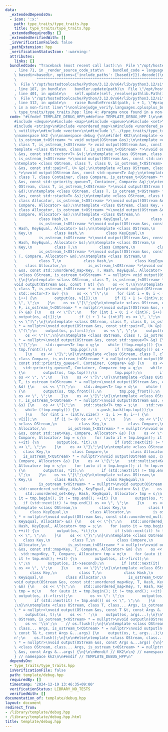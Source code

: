 ```yaml
---
data:
  _extendedDependsOn:
  - icon: ':x:'
    path: type_traits/type_traits.hpp
    title: type_traits/type_traits.hpp
  _extendedRequiredBy: []
  _extendedVerifiedWith: []
  _isVerificationFailed: false
  _pathExtension: hpp
  _verificationStatusIcon: ':warning:'
  attributes:
    links: []
  bundledCode: "Traceback (most recent call last):\n  File \"/opt/hostedtoolcache/Python/3.12.0/x64/lib/python3.12/site-packages/onlinejudge_verify/documentation/build.py\"\
    , line 71, in _render_source_code_stat\n    bundled_code = language.bundle(stat.path,\
    \ basedir=basedir, options={'include_paths': [basedir]}).decode()\n          \
    \         ^^^^^^^^^^^^^^^^^^^^^^^^^^^^^^^^^^^^^^^^^^^^^^^^^^^^^^^^^^^^^^^^^^^^^^^^^^^^^^^^^\n\
    \  File \"/opt/hostedtoolcache/Python/3.12.0/x64/lib/python3.12/site-packages/onlinejudge_verify/languages/cplusplus.py\"\
    , line 187, in bundle\n    bundler.update(path)\n  File \"/opt/hostedtoolcache/Python/3.12.0/x64/lib/python3.12/site-packages/onlinejudge_verify/languages/cplusplus_bundle.py\"\
    , line 401, in update\n    self.update(self._resolve(pathlib.Path(included), included_from=path))\n\
    \  File \"/opt/hostedtoolcache/Python/3.12.0/x64/lib/python3.12/site-packages/onlinejudge_verify/languages/cplusplus_bundle.py\"\
    , line 312, in update\n    raise BundleErrorAt(path, i + 1, \"#pragma once found\
    \ in a non-first line\")\nonlinejudge_verify.languages.cplusplus_bundle.BundleErrorAt:\
    \ type_traits/type_traits.hpp: line 4: #pragma once found in a non-first line\n"
  code: "#ifndef TEMPLATE_DEBUG_HPP\n#define TEMPLATE_DEBUG_HPP 1\n\n#include <array>\n\
    #include <deque>\n#include <map>\n#include <queue>\n#include <set>\n#include <stack>\n\
    #include <string>\n#include <unordered_map>\n#include <unordered_set>\n#include\
    \ <utility>\n#include <vector>\n\n#include \"../type_traits/type_traits.hpp\"\n\
    \nnamespace kk2 {\n\nnamespace debug {\n\n#ifdef KK2\n\ntemplate <class OStream,\
    \ is_ostream_t<OStream> *> void output(OStream &os);\n\ntemplate <class OStream,\
    \ class T, is_ostream_t<OStream> *> void output(OStream &os, const T &t);\n\n\
    template <class OStream, class T, is_ostream_t<OStream> *>\nvoid output(OStream\
    \ &os, const std::vector<T> &v);\n\ntemplate <class OStream, class T, size_t F,\
    \ is_ostream_t<OStream> *>\nvoid output(OStream &os, const std::array<T, F> &a);\n\
    \ntemplate <class OStream, class T, class U, is_ostream_t<OStream> *>\nvoid output(OStream\
    \ &os, const std::pair<T, U> &p);\n\ntemplate <class OStream, class T, is_ostream_t<OStream>\
    \ *>\nvoid output(OStream &os, const std::queue<T> &q);\n\ntemplate <class OStream,\
    \ class T, class Container, class Compare, is_ostream_t<OStream> *>\nvoid output(OStream\
    \ &os, const std::priority_queue<T, Container, Compare> &q);\n\ntemplate <class\
    \ OStream, class T, is_ostream_t<OStream> *>\nvoid output(OStream &os, const std::deque<T>\
    \ &d);\n\ntemplate <class OStream, class T, is_ostream_t<OStream> *>\nvoid output(OStream\
    \ &os, const std::stack<T> &s);\n\ntemplate <class OStream, class Key, class Compare,\
    \ class Allocator, is_ostream_t<OStream> *>\nvoid output(OStream &os, const std::set<Key,\
    \ Compare, Allocator> &s);\n\ntemplate <class OStream, class Key, class Compare,\
    \ class Allocator, is_ostream_t<OStream> *>\nvoid output(OStream &os, const std::multiset<Key,\
    \ Compare, Allocator> &s);\n\ntemplate <class OStream,\n          class Key,\n\
    \          class Hash,\n          class KeyEqual,\n          class Allocator,\n\
    \          is_ostream_t<OStream> *>\nvoid output(OStream &os, const std::unordered_set<Key,\
    \ Hash, KeyEqual, Allocator> &s);\n\ntemplate <class OStream,\n          class\
    \ Key,\n          class Hash,\n          class KeyEqual,\n          class Allocator,\n\
    \          is_ostream_t<OStream> *>\nvoid output(OStream &os, const std::unordered_multiset<Key,\
    \ Hash, KeyEqual, Allocator> &s);\n\ntemplate <class OStream,\n          class\
    \ Key,\n          class T,\n          class Compare,\n          class Allocator,\n\
    \          is_ostream_t<OStream> *>\nvoid output(OStream &os, const std::map<Key,\
    \ T, Compare, Allocator> &m);\n\ntemplate <class OStream,\n          class Key,\n\
    \          class T,\n          class Hash,\n          class KeyEqual,\n      \
    \    class Allocator,\n          is_ostream_t<OStream> *>\nvoid output(OStream\
    \ &os, const std::unordered_map<Key, T, Hash, KeyEqual, Allocator> &m);\n\ntemplate\
    \ <class OStream, is_ostream_t<OStream> * = nullptr> void output(OStream &os)\
    \ {\n}\n\ntemplate <class OStream, class T, is_ostream_t<OStream> * = nullptr>\n\
    void output(OStream &os, const T &t) {\n    os << t;\n}\n\ntemplate <class OStream,\
    \ class T, is_ostream_t<OStream> * = nullptr>\nvoid output(OStream &os, const\
    \ std::vector<T> &v) {\n    os << \"[\";\n    for (int i = 0; i < (int)v.size();\
    \ i++) {\n        output(os, v[i]);\n        if (i + 1 != (int)v.size()) os <<\
    \ \", \";\n    }\n    os << \"]\";\n}\n\ntemplate <class OStream, class T, size_t\
    \ F, is_ostream_t<OStream> * = nullptr>\nvoid output(OStream &os, const std::array<T,\
    \ F> &a) {\n    os << \"[\";\n    for (int i = 0; i < (int)F; i++) {\n       \
    \ output(os, a[i]);\n        if (i + 1 != (int)F) os << \", \";\n    }\n    os\
    \ << \"]\";\n}\n\ntemplate <class OStream, class T, class U, is_ostream_t<OStream>\
    \ * = nullptr>\nvoid output(OStream &os, const std::pair<T, U> &p) {\n    os <<\
    \ \"(\";\n    output(os, p.first);\n    os << \", \";\n    output(os, p.second);\n\
    \    os << \")\";\n}\n\ntemplate <class OStream, class T, is_ostream_t<OStream>\
    \ * = nullptr>\nvoid output(OStream &os, const std::queue<T> &q) {\n    os <<\
    \ \"[\";\n    std::queue<T> tmp = q;\n    while (!tmp.empty()) {\n        output(os,\
    \ tmp.front());\n        tmp.pop();\n        if (!tmp.empty()) os << \", \";\n\
    \    }\n    os << \"]\";\n}\n\ntemplate <class OStream, class T, class Container,\
    \ class Compare, is_ostream_t<OStream> * = nullptr>\nvoid output(OStream &os,\
    \ const std::priority_queue<T, Container, Compare> &q) {\n    os << \"[\";\n \
    \   std::priority_queue<T, Container, Compare> tmp = q;\n    while (!tmp.empty())\
    \ {\n        output(os, tmp.top());\n        tmp.pop();\n        if (!tmp.empty())\
    \ os << \", \";\n    }\n    os << \"]\";\n}\n\ntemplate <class OStream, class\
    \ T, is_ostream_t<OStream> * = nullptr>\nvoid output(OStream &os, const std::deque<T>\
    \ &d) {\n    os << \"[\";\n    std::deque<T> tmp = d;\n    while (!tmp.empty())\
    \ {\n        output(os, tmp.front());\n        tmp.pop_front();\n        if (!tmp.empty())\
    \ os << \", \";\n    }\n    os << \"]\";\n}\n\ntemplate <class OStream, class\
    \ T, is_ostream_t<OStream> * = nullptr>\nvoid output(OStream &os, const std::stack<T>\
    \ &s) {\n    os << \"[\";\n    std::stack<T> tmp = s;\n    std::vector<T> v;\n\
    \    while (!tmp.empty()) {\n        v.push_back(tmp.top());\n        tmp.pop();\n\
    \    }\n    for (int i = (int)v.size() - 1; i >= 0; i--) {\n        output(os,\
    \ v[i]);\n        if (i != 0) os << \", \";\n    }\n    os << \"]\";\n}\n\ntemplate\
    \ <class OStream,\n          class Key,\n          class Compare,\n          class\
    \ Allocator,\n          is_ostream_t<OStream> * = nullptr>\nvoid output(OStream\
    \ &os, const std::set<Key, Compare, Allocator> &s) {\n    os << \"{\";\n    std::set<Key,\
    \ Compare, Allocator> tmp = s;\n    for (auto it = tmp.begin(); it != tmp.end();\
    \ ++it) {\n        output(os, *it);\n        if (std::next(it) != tmp.end()) os\
    \ << \", \";\n    }\n    os << \"}\";\n}\n\ntemplate <class OStream,\n       \
    \   class Key,\n          class Compare,\n          class Allocator,\n       \
    \   is_ostream_t<OStream> * = nullptr>\nvoid output(OStream &os, const std::multiset<Key,\
    \ Compare, Allocator> &s) {\n    os << \"{\";\n    std::multiset<Key, Compare,\
    \ Allocator> tmp = s;\n    for (auto it = tmp.begin(); it != tmp.end(); ++it)\
    \ {\n        output(os, *it);\n        if (std::next(it) != tmp.end()) os << \"\
    , \";\n    }\n    os << \"}\";\n}\n\ntemplate <class OStream,\n          class\
    \ Key,\n          class Hash,\n          class KeyEqual,\n          class Allocator,\n\
    \          is_ostream_t<OStream> * = nullptr>\nvoid output(OStream &os, const\
    \ std::unordered_set<Key, Hash, KeyEqual, Allocator> &s) {\n    os << \"{\";\n\
    \    std::unordered_set<Key, Hash, KeyEqual, Allocator> tmp = s;\n    for (auto\
    \ it = tmp.begin(); it != tmp.end(); ++it) {\n        output(os, *it);\n     \
    \   if (std::next(it) != tmp.end()) os << \", \";\n    }\n    os << \"}\";\n}\n\
    \ntemplate <class OStream,\n          class Key,\n          class Hash,\n    \
    \      class KeyEqual,\n          class Allocator,\n          is_ostream_t<OStream>\
    \ * = nullptr>\nvoid output(OStream &os, const std::unordered_multiset<Key, Hash,\
    \ KeyEqual, Allocator> &s) {\n    os << \"{\";\n    std::unordered_multiset<Key,\
    \ Hash, KeyEqual, Allocator> tmp = s;\n    for (auto it = tmp.begin(); it != tmp.end();\
    \ ++it) {\n        output(os, *it);\n        if (std::next(it) != tmp.end()) os\
    \ << \", \";\n    }\n    os << \"}\";\n}\n\ntemplate <class OStream,\n       \
    \   class Key,\n          class T,\n          class Compare,\n          class\
    \ Allocator,\n          is_ostream_t<OStream> * = nullptr>\nvoid output(OStream\
    \ &os, const std::map<Key, T, Compare, Allocator> &m) {\n    os << \"{\";\n  \
    \  std::map<Key, T, Compare, Allocator> tmp = m;\n    for (auto it = tmp.begin();\
    \ it != tmp.end(); ++it) {\n        output(os, it->first);\n        os << \":\
    \ \";\n        output(os, it->second);\n        if (std::next(it) != tmp.end())\
    \ os << \", \";\n    }\n    os << \"}\";\n}\n\ntemplate <class OStream,\n    \
    \      class Key,\n          class T,\n          class Hash,\n          class\
    \ KeyEqual,\n          class Allocator,\n          is_ostream_t<OStream> * = nullptr>\n\
    void output(OStream &os, const std::unordered_map<Key, T, Hash, KeyEqual, Allocator>\
    \ &m) {\n    os << \"{\";\n    std::unordered_map<Key, T, Hash, KeyEqual, Allocator>\
    \ tmp = m;\n    for (auto it = tmp.begin(); it != tmp.end(); ++it) {\n       \
    \ output(os, it->first);\n        os << \": \";\n        output(os, it->second);\n\
    \        if (std::next(it) != tmp.end()) os << \", \";\n    }\n    os << \"}\"\
    ;\n}\n\ntemplate <class OStream, class T, class... Args, is_ostream_t<OStream>\
    \ * = nullptr>\nvoid output(OStream &os, const T &t, const Args &...args) {\n\
    \    output(os, t);\n    os << ' ';\n    output(os, args...);\n}\n\ntemplate <class\
    \ OStream, is_ostream_t<OStream> * = nullptr>\nvoid outputln(OStream &os) {\n\
    \    os << '\\n';\n    // os.flush();\n}\n\ntemplate <class OStream, class T,\
    \ class... Args, is_ostream_t<OStream> * = nullptr>\nvoid outputln(OStream &os,\
    \ const T& t, const Args &...args) {\n    output(os, t, args...);\n    os << '\\\
    n';\n    os.flush();\n}\n\n#else\ntemplate <class OStream, class... Args, is_ostream_t<OStream>\
    \ * = nullptr>\nvoid output(OStream &os, const Args &...args) {\n}\n\ntemplate\
    \ <class OStream, class... Args, is_ostream_t<OStream> * = nullptr>\nvoid outputln(OStream\
    \ &os, const Args &...args) {\n}\n\n#endif // KK2\n\n} // namespace debug\n\n\
    } // namespace kk2\n\n#endif // TEMPLATE_DEBUG_HPP\n"
  dependsOn:
  - type_traits/type_traits.hpp
  isVerificationFile: false
  path: template/debug.hpp
  requiredBy: []
  timestamp: '2024-12-19 13:46:35+09:00'
  verificationStatus: LIBRARY_NO_TESTS
  verifiedWith: []
documentation_of: template/debug.hpp
layout: document
redirect_from:
- /library/template/debug.hpp
- /library/template/debug.hpp.html
title: template/debug.hpp
---
```

